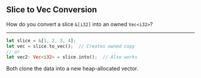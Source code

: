 ## Slice to Vec Conversion

How do you convert a slice `&[i32]` into an owned `Vec<i32>`?

---

```rust
let slice = &[1, 2, 3, 4];
let vec = slice.to_vec();  // Creates owned copy
// or
let vec2: Vec<i32> = slice.into();  // Also works
```
Both clone the data into a new heap-allocated vector.

